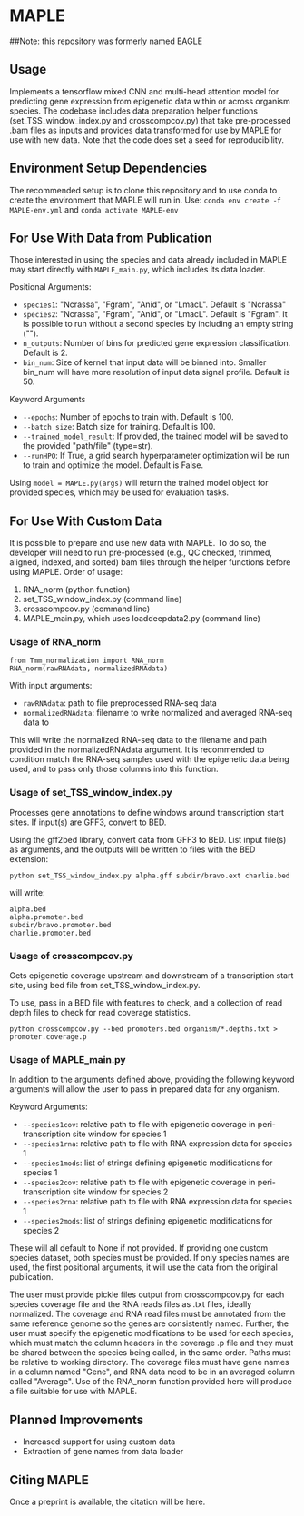 # MAPLE

##Note: this repository was formerly named EAGLE

## Usage
Implements a tensorflow mixed CNN and multi-head attention model for predicting gene expression from epigenetic data within or across organism species. The codebase includes data preparation helper functions (set_TSS_window_index.py and crosscompcov.py) that take pre-processed .bam files as inputs and provides data transformed for use by MAPLE for use with new data. Note that the code does set a seed for reproducibility. 

## Environment Setup Dependencies
The recommended setup is to clone this repository and to use conda to create the environment that MAPLE will run in. Use:
`conda env create -f MAPLE-env.yml`
and 
`conda activate MAPLE-env`

## For Use With Data from Publication
Those interested in using the species and data already included in MAPLE may start directly with `MAPLE_main.py`, which includes its data loader.

Positional Arguments:
- `species1`: "Ncrassa", "Fgram", "Anid", or "LmacL". Default is "Ncrassa"
- `species2`: "Ncrassa", "Fgram", "Anid", or "LmacL". Default is "Fgram". It is possible to run without a second species by including an empty string ("").
- `n_outputs`: Number of bins for predicted gene expression classification. Default is 2.
- `bin_num`: Size of kernel that input data will be binned into. Smaller bin_num will have more resolution 
of input data signal profile. Default is 50.

Keyword Arguments

- `--epochs`: Number of epochs to train with. Default is 100.
- `--batch_size`: Batch size for training. Default is 100.
- `--trained_model_result`: If provided, the trained model will be saved to the provided "path/file" (type=str).
- `--runHPO`: If True, a grid search hyperparameter optimization will be run to train and optimize the model. Default is False.

Using 
`model = MAPLE.py(args)`
will return the trained model object for provided species, which may be used for evaluation tasks.

## For Use With Custom Data
It is possible to prepare and use new data with MAPLE. To do so, the developer will need to run pre-processed (e.g., QC checked, trimmed, aligned, indexed, and sorted) bam files through the helper functions before using MAPLE.
Order of usage:
1. RNA_norm (python function)
2. set_TSS_window_index.py (command line)
3. crosscompcov.py (command line) 
4. MAPLE_main.py, which uses loaddeepdata2.py (command line)

### Usage of RNA_norm

    from Tmm_normalization import RNA_norm
    RNA_norm(rawRNAdata, normalizedRNAdata)
With input arguments:
- `rawRNAdata`: path to file preprocessed RNA-seq data
- `normalizedRNAdata`: filename to write normalized and averaged RNA-seq data to

This will write the normalized RNA-seq data to the filename and path provided in the normalizedRNAdata argument. It is recommended to condition match the RNA-seq samples used with the epigenetic data being used, and to pass only those columns into this function.

### Usage of set_TSS_window_index.py
Processes gene annotations to define windows around transcription start sites. If
input(s) are GFF3, convert to BED.

Using the gff2bed library, convert data from GFF3 to BED. List input file(s) as
arguments, and the outputs will be written to files with the BED extension:

    python set_TSS_window_index.py alpha.gff subdir/bravo.ext charlie.bed
will write: 

    alpha.bed
    alpha.promoter.bed
    subdir/bravo.promoter.bed 
    charlie.promoter.bed 

### Usage of crosscompcov.py
Gets epigenetic coverage upstream and downstream of a transcription start site, using bed file from set_TSS_window_index.py.

To use, pass in a BED file with features to check, and a collection of read depth files
to check for read coverage statistics.

    python crosscompcov.py --bed promoters.bed organism/*.depths.txt > promoter.coverage.p

### Usage of MAPLE_main.py
In addition to the arguments defined above, providing the following keyword arguments will allow the user to pass in prepared data for any organism.

Keyword Arguments:
- `--species1cov`: relative path to file with epigenetic coverage in peri-transcription site window for species 1
- `--species1rna`: relative path to file with RNA expression data for species 1
- `--species1mods`: list of strings defining epigenetic modifications for species 1 
- `--species2cov`: relative path to file with epigenetic coverage in peri-transcription site window for species 2
- `--species2rna`: relative path to file with RNA expression data for species 1
- `--species2mods`: list of strings defining epigenetic modifications for species 2

These will all default to None if not provided. If providing one custom species dataset, both species must be provided. If only  species names are used, the first positional arguments, it will use the data from the original publication.

The user must provide pickle files output from crosscompcov.py for each species coverage file and the RNA reads files as .txt files, ideally normalized. The coverage and RNA read files must be annotated from the same reference genome so the genes are consistently named. Further, the user must specify the epigenetic modifications to be used for each species, which must match the column headers in the coverage .p file and they must be shared between the species being called, in the same order. Paths must be relative to working directory. The coverage files must have gene names in a column named "Gene", and RNA data need to be in an averaged column called "Average". Use of the RNA_norm function provided here will produce a file suitable for use with MAPLE.

## Planned Improvements
- Increased support for using custom data
- Extraction of gene names from data loader

## Citing MAPLE
Once a preprint is available, the citation will be here.
